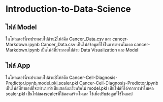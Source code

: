 # Introduction-to-Data-Science
## ไฟล์ Model
ในโฟลเดอร์นี้จะประกอบไปด้วย2ไฟล์คือ Cancer_Data.csv และ cancer-Markdown.ipynb </n>
Cancer_Data.csv เป็นไฟล์ข้อมูลที่ใช้ในการเทรนโมเดล
cancer-Markdown.ipynb เป็นไฟล์ที่ประกอบไปด้วย Data Visualization และ Model
## ไฟล์ App
ในโฟลเดอร์นี้จะประกอบไปด้วย3ไฟล์คือ Cancer-Cell-Diagnosis-Predictor.ipynb,model.pkl,scaler.pkl
Cancer-Cell-Diagnosis-Predictor.ipynb เป็นไฟล์ที่ทำแอปที่จะทำนายว่าเป็นเซลล์มะเร็งหรือไม่
model.pkl เป็นไฟล์ที่ได้จากการทำโมเดล
scaler.pkl เป็นไฟล์ของscalerที่ใช้ตอนสร้างโมเดล ใช้เพื่อปรับข้อมูลที่ใช้ในแอป
